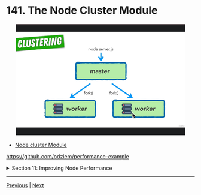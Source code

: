 # 141. The Node Cluster Module

<p align="center" >
    <img src="../imags/141_The-Node-Cluster-Module.png" width="90%" > 
</p> 

-   [Node cluster Module](https://www.udemy.com/course/complete-nodejs-developer-zero-to-mastery/learn/lecture/25961886#announcements)


https://github.com/odziem/performance-example


<details>
  <summary> Section 11: Improving Node Performance </summary>

  - [Codebase: performance-example](../src/11_performance-example/)

</details>

---

[Previous](./140_Running-Multiple-Node-Processes.md) | [Next]()
